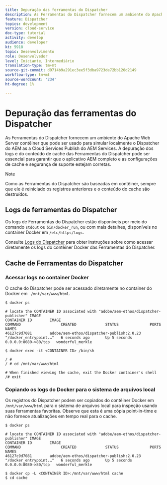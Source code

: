 ```yaml
---
title: Depuração das ferramentas do Dispatcher
description: As Ferramentas do Dispatcher fornecem um ambiente do Apache Web Server contêiner que pode ser usado para simular localmente o Dispatcher do AEM as a Cloud Services Publish do AEM Services. A depuração dos logs e do conteúdo de cache das Ferramentas do Dispatcher pode ser essencial para garantir que o aplicativo AEM completo e as configurações de cache e segurança de suporte estejam corretas.
feature: Dispatcher
topics: development
version: cloud-service
doc-type: tutorial
activity: develop
audience: developer
kt: 5918
topic: Desenvolvimento
role: Desenvolvedor
level: Iniciante, Intermediário
translation-type: tm+mt
source-git-commit: d9714b9a291ec3ee5f3dba9723de72bb120d2149
workflow-type: tm+mt
source-wordcount: '234'
ht-degree: 1%

---
```



# Depuração das ferramentas do Dispatcher

As Ferramentas do Dispatcher fornecem um ambiente do Apache Web Server contêiner que pode ser usado para simular localmente o Dispatcher do AEM as a Cloud Services Publish do AEM Services.
A depuração dos logs e do conteúdo de cache das Ferramentas do Dispatcher pode ser essencial para garantir que o aplicativo AEM completo e as configurações de cache e segurança de suporte estejam corretas.

>[!NOTE]
>
>Como as Ferramentas do Dispatcher são baseadas em contêiner, sempre que ele é reiniciado os registros anteriores e o conteúdo do cache são destruídos.

## Logs de ferramentas do Dispatcher

Os logs de Ferramentas do Dispatcher estão disponíveis por meio do comando `stdout` ou `bin/docker_run`, ou com mais detalhes, disponíveis no container Docker em `/etc/https/logs`.

Consulte [Logs do Dispatcher](./logs.md#dispatcher-logs) para obter instruções sobre como acessar diretamente os logs do contêiner Docker das Ferramentas do Dispatcher.

## Cache de Ferramentas do Dispatcher

### Acessar logs no container Docker

O cache do Dispatcher pode ser acessado diretamente no container do Docker em ` /mnt/var/www/html`.

```shell
$ docker ps

# locate the CONTAINER ID associated with "adobe/aem-ethos/dispatcher-publisher" IMAGE
CONTAINER ID        IMAGE                                       COMMAND                  CREATED             STATUS              PORTS                  NAMES
46127c9d7081        adobe/aem-ethos/dispatcher-publish:2.0.23   "/docker_entrypoint.…"   6 seconds ago       Up 5 seconds        0.0.0.0:8080->80/tcp   wonderful_merkle

$ docker exec -it <CONTAINER ID> /bin/sh

/ # 
/ # cd /mnt/var/www/html

# When finished viewing the cache, exit the Docker container's shell
/# exit
```

### Copiando os logs do Docker para o sistema de arquivos local

Os registros do Dispatcher podem ser copiados do contêiner Docker em `/mnt/var/www/html` para o sistema de arquivos local para inspeção usando suas ferramentas favoritas. Observe que esta é uma cópia point-in-time e não fornece atualizações em tempo real para o cache.

```shell
$ docker ps

# locate the CONTAINER ID associated with "adobe/aem-ethos/dispatcher-publisher" IMAGE
CONTAINER ID        IMAGE                                       COMMAND                  CREATED             STATUS              PORTS                  NAMES
46127c9d7081        adobe/aem-ethos/dispatcher-publish:2.0.23   "/docker_entrypoint.…"   6 seconds ago       Up 5 seconds        0.0.0.0:8080->80/tcp   wonderful_merkle

$ docker cp -L <CONTAINER ID>:/mnt/var/www/html cache 
$ cd cache
```

